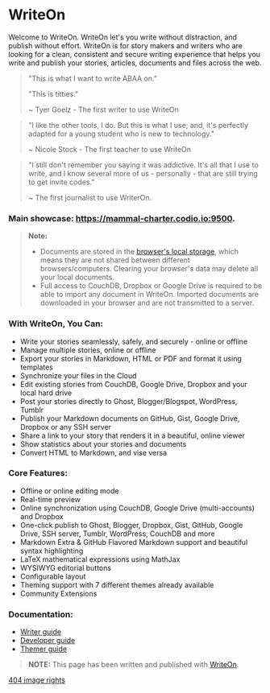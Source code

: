 WriteOn
=========
Welcome to WriteOn. WriteOn let's you write without distraction, and publish without effort. 
WriteOn is for story makers and writers who are looking for a clean, consistent and secure writing experience that helps you write and publish your stories, articles, documents and files across the web. 

> "This is what I want to write ABAA on."
>    
> "This is titties."
>
>   ~ Tyer Goelz - The first writer to use WriteOn

> "I like the other tools, I do. But this is what I use; and, it's perfectly adapted for a young student who is new to technology."
> 
>   ~ Nicole Stock - The first teacher to use WriteOn

> "I still don't remember you saying it was addictive. It's all that I use to write, and I know several more of us - personally - that are still trying to get invite codes."
> 
>   ~ The first journalist to use WriterOn.


### **Main showcase:** https://mammal-charter.codio.io:9500.


> **Note:**
>
> - Documents are stored in the [browser's local storage][1], which means they are not shared between different browsers/computers. Clearing your browser's data may delete all your local documents.
> - Full access to CouchDB, Dropbox or Google Drive is required to be able to import any document in WriteOn. Imported documents are downloaded in your browser and are not transmitted to a server.

### With WriteOn, You Can:

 - Write your stories seamlessly, safely, and securely - online or offline
 - Manage multiple stories, online or offline
 - Export your stories in Markdown, HTML or PDF and format it using templates
 - Synchronize your files in the Cloud
 - Edit existing stories from CouchDB, Google Drive, Dropbox and your local hard drive
 - Post your stories directly to Ghost, Blogger/Blogspot, WordPress, Tumblr
 - Publish your Markdown documents on GitHub, Gist, Google Drive, Dropbox or any SSH server
 - Share a link to your story that renders it in a beautiful, online viewer
 - Show statistics about your stories and documents
 - Convert HTML to Markdown, and vise versa

### Core Features:

 - Offline or online editing mode
 - Real-time preview
 - Online synchronization using CouchDB, Google Drive (multi-accounts) and Dropbox
 - One-click publish to Ghost, Blogger, Dropbox, Gist, GitHub, Google Drive, SSH server, Tumblr, WordPress, CouchDB and more
 - Markdown Extra & GitHub Flavored Markdown support and beautiful syntax highlighting
 - LaTeX mathematical expressions using MathJax
 - WYSIWYG editorial buttons
 - Configurable layout
 - Theming support with 7 different themes already available
 - Community Extensions


### Documentation:

 - [Writer guide][2]
 - [Developer guide][3]
 - [Themer guide][4]

> **NOTE:** This page has been written and published with [WriteOn][5].

[404 image rights](http://www.misskatecuttables.com/products/50-store/jellyfish.php)

  [1]: https://developer.mozilla.org/en-US/docs/Web/Guide/DOM/Storage#localStorage
  [2]: https://github.com/BeardandFedora/WriteOn/blob/master/public/res/WELCOME.md#welcome-to-writeon---welcome "Welcome document"
  [3]: https://github.com/BeardandFedora/WriteOn/blob/master/doc/developer-guide.md#developer-guide "Developer guide"
  [4]: https://github.com/BeardandFedora/WriteOn/blob/master/doc/theming.md#writeon-theming-guide "Theming guide"
  [5]: https://writeon.io/ "WriteOn"
  [6]: https://twitter.com/BeardandFedora
  
                                                                                                                                                                             
                                                                                                                                                                                                                                                          
                                                                                                                                     
